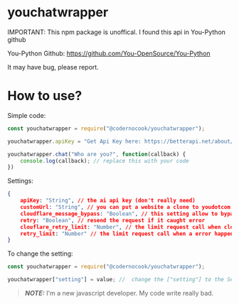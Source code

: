 # youchatwrapper
IMPORTANT: This npm package is unoffical.
I found this api in You-Python github

You-Python Github: https://github.com/You-OpenSource/You-Python

It may have bug, please report.

# How to use?

Simple code:

```Javascript
const youchatwrapper = require("@codernocook/youchatwrapper");

youchatwrapper.apiKey = "Get Api Key here: https://betterapi.net/about/" // You don't really need it, you can get it if you like

youchatwrapper.chat("Who are you?", function(callback) {
    console.log(callback); // replace this with your code
})
```

Settings:

```Json
{
    apiKey: "String", // the ai api key (don't really need)
    customUrl: "String", // you can put a website a clone to youdotcom web api
    cloudflare_message_bypass: "Boolean", // this setting allow to bypass the message (not 100% working, it's just resend the request)
    retry: "Boolean", // resend the request if it caught error
    clouflare_retry_limit: "Number", // the limit request call when cloudflare message appear
    retry_limit: "Number" // the limit request call when a error happen
}
```

To change the setting:

```Javascript
const youchatwrapper = require("@codernocook/youchatwrapper");

youchatwrapper["setting"] = value; //  change the ["setting"] to the Setting you want
```

> **_NOTE:_**  I'm a new javascript developer. My code write really bad.